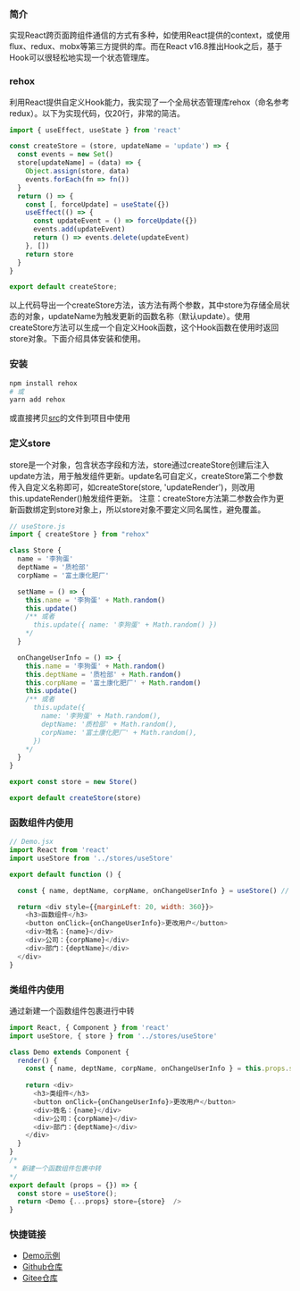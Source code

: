### 简介
实现React跨页面跨组件通信的方式有多种，如使用React提供的context，或使用flux、redux、mobx等第三方提供的库。而在React v16.8推出Hook之后，基于Hook可以很轻松地实现一个状态管理库。

### rehox
利用React提供自定义Hook能力，我实现了一个全局状态管理库rehox（命名参考redux）。以下为实现代码，仅20行，非常的简洁。
```ts
import { useEffect, useState } from 'react'

const createStore = (store, updateName = 'update') => {
  const events = new Set()
  store[updateName] = (data) => {
    Object.assign(store, data)
    events.forEach(fn => fn())
  }
  return () => {
    const [, forceUpdate] = useState({})
    useEffect(() => {
      const updateEvent = () => forceUpdate({})
      events.add(updateEvent)
      return () => events.delete(updateEvent)
    }, [])
    return store
  }
}

export default createStore;
```
以上代码导出一个createStore方法，该方法有两个参数，其中store为存储全局状态的对象，updateName为触发更新的函数名称（默认update）。使用createStore方法可以生成一个自定义Hook函数，这个Hook函数在使用时返回store对象。下面介绍具体安装和使用。

### 安装

```bash
npm install rehox
# 或
yarn add rehox
```

或直接拷贝[src](./src)的文件到项目中使用


### 定义store
store是一个对象，包含状态字段和方法，store通过createStore创建后注入update方法，用于触发组件更新。update名可自定义，createStore第二个参数传入自定义名称即可，如createStore(store, 'updateRender')，则改用this.updateRender()触发组件更新。
注意：createStore方法第二参数会作为更新函数绑定到store对象上，所以store对象不要定义同名属性，避免覆盖。
``` js
// useStore.js
import { createStore } from "rehox"

class Store {
  name = '李狗蛋'
  deptName = '质检部'
  corpName = '富土康化肥厂'

  setName = () => {
    this.name = '李狗蛋' + Math.random()
    this.update()
    /** 或者
      this.update({ name: '李狗蛋' + Math.random() })
    */
  }

  onChangeUserInfo = () => {
    this.name = '李狗蛋' + Math.random()
    this.deptName = '质检部' + Math.random()
    this.corpName = '富土康化肥厂' + Math.random()
    this.update()
    /** 或者
      this.update({
        name: '李狗蛋' + Math.random(),
        deptName: '质检部' + Math.random(),
        corpName: '富土康化肥厂' + Math.random(),
      })
    */
  }
}

export const store = new Store()

export default createStore(store)
```


### 函数组件内使用
``` js
// Demo.jsx
import React from 'react'
import useStore from '../stores/useStore'

export default function () {

  const { name, deptName, corpName, onChangeUserInfo } = useStore() // Store Hook

  return <div style={{marginLeft: 20, width: 360}}>
    <h3>函数组件</h3>
    <button onClick={onChangeUserInfo}>更改用户</button>
    <div>姓名：{name}</div>
    <div>公司：{corpName}</div>
    <div>部门：{deptName}</div>
  </div>
}
```


### 类组件内使用
通过新建一个函数组件包裹进行中转
``` js
import React, { Component } from 'react'
import useStore, { store } from '../stores/useStore'

class Demo extends Component {
  render() {
    const { name, deptName, corpName, onChangeUserInfo } = this.props.store
 
    return <div>
      <h3>类组件</h3>
      <button onClick={onChangeUserInfo}>更改用户</button>
      <div>姓名：{name}</div>
      <div>公司：{corpName}</div>
      <div>部门：{deptName}</div>
    </div>
  }
}
/*
 * 新建一个函数组件包裹中转
*/
export default (props = {}) => {
  const store = useStore();
  return <Demo {...props} store={store}  />
}

```


### 快捷链接

- [Demo示例](./demo)
- [Github仓库](https://github.com/linjc/rehox)
- [Gitee仓库](https://gitee.com/l2j2c3/rehox)
